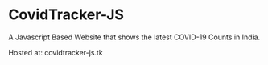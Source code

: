 # CovidTracker-JS
A Javascript Based Website that shows the latest COVID-19 Counts in India.

Hosted at: covidtracker-js.tk
